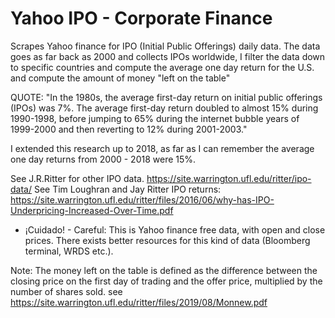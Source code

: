# Yahoo IPO - Corporate Finance

Scrapes Yahoo finance for IPO (Initial Public Offerings) daily data. The data goes as far back as 2000 and collects IPOs worldwide, I filter the data down to specific countries and compute the average one day return for the U.S. and compute the amount of money "left on the table"

QUOTE: "In the 1980s, the average first-day return on initial public offerings (IPOs) was 7%. The
average first-day return doubled to almost 15% during 1990-1998, before jumping to 65%
during the internet bubble years of 1999-2000 and then reverting to 12% during 2001-2003."

I extended this research up to 2018, as far as I can remember the average one day returns from 2000 - 2018 were 15%.

See J.R.Ritter for other IPO data. https://site.warrington.ufl.edu/ritter/ipo-data/
See Tim Loughran and Jay Ritter IPO returns: https://site.warrington.ufl.edu/ritter/files/2016/06/why-has-IPO-Underpricing-Increased-Over-Time.pdf

-  ¡Cuidado! - Careful: This is Yahoo finance free data, with open and close prices. There exists better resources for this kind of data (Bloomberg terminal, WRDS etc.).

Note:  The money left on the table is defined as the difference between the closing price on the first day of trading and the offer price, multiplied by the number of shares sold. see https://site.warrington.ufl.edu/ritter/files/2019/08/Monnew.pdf

